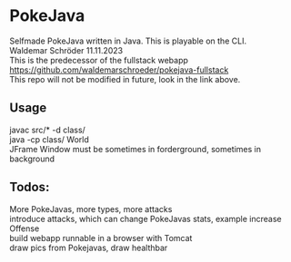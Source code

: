 # PokeJava
Selfmade PokeJava written in Java. This is playable on the CLI.<br />
Waldemar Schröder 11.11.2023 <br />
This is the predecessor of the fullstack webapp https://github.com/waldemarschroeder/pokejava-fullstack<br>
This repo will not be modified in future, look in the link above. <br>

## Usage
javac src/* -d class/ <br />
java -cp class/ World <br />
JFrame Window must be sometimes in forderground, sometimes in background <br />

## Todos:
More PokeJavas, more types, more attacks <br />
introduce attacks, which can change PokeJavas stats, example increase Offense <br />
build webapp runnable in a browser with Tomcat <br />
draw pics from Pokejavas, draw healthbar <br />

